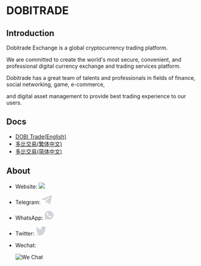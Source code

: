 # DOBITRADE

## Introduction

Dobitrade Exchange is a global cryptocurrency trading platform.

We are committed to create the world's most secure, convenient, and professional digital currency exchange and trading services platform.

Dobitrade has a great team of talents and professionals in fields of finance, social networking, game, e-commerce,

and digital asset management to provide best trading experience to our users.

## Docs

- [DOBI Trade(English)](./docs/en_us/)
- [多比交易(繁体中文)](.docs/zh_tw/)
- [多比交易(简体中文)](.docs/zh_cn/)

## About

- Website: [<img src="https://www.dobitrade.com/svg/dobi_logo.svg" width=60px>](https://www.dobitrade.com) 

- Telegram: [![telegram icon](./images/telegram.png)](https://t.me/dobitradechat)
- WhatsApp: [![whatsapp icon](./images/whatsapp.png)](http://www.wasap.my/60162318208)

- Twitter: [![twitter icon](./images/twitter.png)](https://twitter.com/dobitrade_)

- Wechat:

    ![We Chat](https://www.dobitrade.com/imgs/wechat_eq.png)